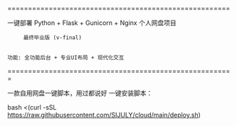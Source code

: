  ======================================================
 
 一键部署 Python + Flask + Gunicorn + Nginx 个人网盘项目

 
         最终毕业版 (v-final)
         

    功能: 全功能后台 + 专业UI布局 + 现代化交互
    

=======================================================

一款自用网盘一键脚本，用过都说好
一键安装脚本：

bash <(curl -sSL https://raw.githubusercontent.com/SIJULY/cloud/main/deploy.sh)

